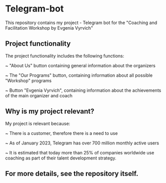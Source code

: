 # Telegram-bot
This repository contains my project - Telegram bot for the "Coaching and Facilitation Workshop by Evgenia Vyrvich"

 ## Project functionality

The project functionality includes the following functions:

~ "About Us" button containing general information about the organizers

~ The "Our Programs" button, containing information about all possible "Workshop" programs

~ Button "Evgenia Vyrvich", containing information about the achievements of the main organizer and coach

## Why is my project relevant?
My project is relevant because:

~ There is a customer, therefore there is a need to use

~ As of January 2023, Telegram has over 700 million monthly active users

~ It is estimated that today more than 25% of companies worldwide use coaching as part of their talent development strategy.

## For more details, see the repository itself.

